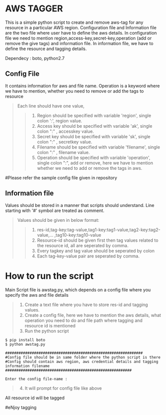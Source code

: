 AWS TAGGER
================

This is a simple python script to create and remove aws-tag for any resource in a particular AWS region.
Configuration file and Information file are the two file where user have to define the aws details.
In configuration file we need to mention region,access-key,secret-key,operation (add or remove the give tags) and information file. 
In information file, we have to define the resource and tagging details.

Dependecy : boto, python2.7

Config File
-------------

It contains information for aws and file name. Operation is a keyword where we have to mention, whether you need to remove or add the tags to resource
 
>Each line should have one value, 
>>1. Region should be specified with variable 'region', single colon ':', region value.
>>2. Access key should be specified with variable 'ak', single colon ":" , accesskey value.
>>3. Secret key should be specified with variable 'sk', single colon ":" , secretkey value.
>>4. Filename should be specified with variable 'filename', single colon ":" , filename  value.  
>>5. Operation should be specified with variable 'operation', single colon ":", add or remove, here we have to mention whether we need to add or remove the tags in aws.

#Please refer the sample config file given in repository

Information file
----------------

Values should be stored in a manner that scripts should understand.
Line starting with '#' symbol are treated as comment.
>Values should be given in below format:
>>1. res-id,tag-key:tag-value,tag1-key:tag1-value,tag2-key:tag2-value,... ,tag10-key:tag10-value
>>2. Resource-id should be given first then tag values related to the resource id, all are seperated by comma.
>>3. Every tagkey and tag value should be seperated by colon
>>4. Each tag-key-value pair are seperated by comma.

How to run the script
=====================

Main Script file is awstag.py, which depends on a config file where you specify the aws and file details
>1. Create a text file where you have to store res-id and tagging values.
>2. Create a config file, here we have to mention the aws details, what operation you need to do and file path where tagging and resource id is mentioned
>3. Run the python script
	
	$ pip install boto
	$ python awstag.py

	##############################################################
	#Config file should be in same folder where the python script is there
	#Config should contain aws region, aws credential details and tagging information filename
	#########################################################
	  
	Enter the config file-name : 
	
>4. It will prompt for config file like above

All resource id will be tagged

#eNjoy tagging
